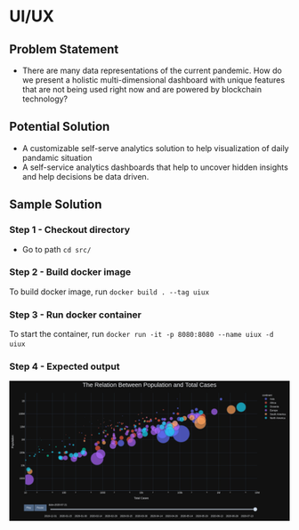 # UI/UX

## Problem Statement

- There are many data representations of the current pandemic. How do we present a holistic multi-dimensional dashboard with unique features that are not being used right now and are powered by blockchain technology?

## Potential Solution

- A customizable self-serve analytics solution to help visualization of daily pandamic situation
- A self-service analytics dashboards that help to uncover hidden insights and help decisions be data driven.

## Sample Solution

### Step 1 - Checkout directory

- Go to path `cd src/`

### Step 2 - Build docker image

To build docker image, run `docker build . --tag uiux`

### Step 3 - Run docker container

To start the container, run `docker run -it -p 8080:8080 --name uiux -d uiux`

### Step 4 - Expected output

![Alt text](src/plot.png?raw=true "Sample UIUX Output")